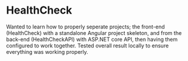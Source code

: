 # HealthCheck

Wanted to learn how to properly seperate projects; the front-end (HealthCheck) with a standalone Angular project skeleton, and from the back-end (HealthCheckAPI) with ASP.NET core API, then having them configured to work together. Tested overall result locally to ensure everything was working properly.
